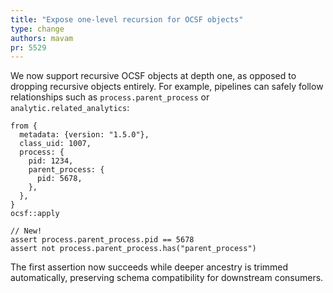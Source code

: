 ```yaml
---
title: "Expose one-level recursion for OCSF objects"
type: change
authors: mavam
pr: 5529
---
```


We now support recursive OCSF objects at depth one, as opposed to dropping
recursive objects entirely. For example, pipelines can safely follow
relationships such as `process.parent_process` or `analytic.related_analytics`:

```tql
from {
  metadata: {version: "1.5.0"},
  class_uid: 1007,
  process: {
    pid: 1234,
    parent_process: {
      pid: 5678,
    },
  },
}
ocsf::apply

// New!
assert process.parent_process.pid == 5678
assert not process.parent_process.has("parent_process")
```

The first assertion now succeeds while deeper ancestry is trimmed
automatically, preserving schema compatibility for downstream consumers.

